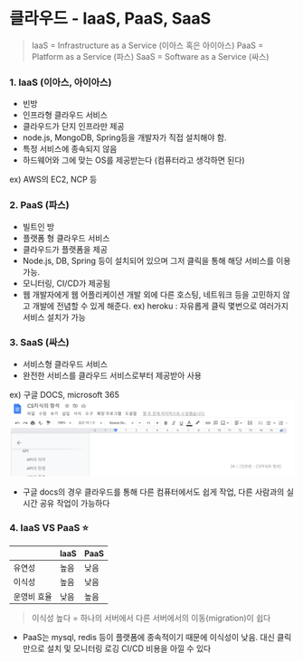 # 클라우드 - IaaS, PaaS, SaaS

> IaaS = Infrastructure as a Service (이아스 혹은 아이아스)
> PaaS = Platform as a Service (파스)
> SaaS = Software as a Service (싸스)

### 1. IaaS (이아스, 아이아스)

- 빈방
- 인프라형 클라우드 서비스
- 클라우드가 단지 인프라만 제공
- node.js, MongoDB, Spring등을 개발자가 직접 설치해야 함.
- 특정 서비스에 종속되지 않음
- 하드웨어와 그에 맞는 OS를 제공받는다 (컴퓨터라고 생각하면 된다)

ex) AWS의 EC2, NCP 등

### 2. PaaS (파스)

- 빌트인 방
- 플랫폼 형 클라우드 서비스
- 클라우드가 플랫폼을 제공
- Node.js, DB, Spring 등이 설치되어 있으며 그저 클릭을 통해 해당 서비스를 이용 가능.
- 모니터링, CI/CD가 제공됨
- 웹 개발자에게 웹 어플리케이션 개발 외에 다른 호스팅, 네트워크 등을 고민하지 않고 개발에 전념할 수 있게 해준다.
  ex) heroku : 자유롭게 클릭 몇번으로 여러가지 서비스 설치가 가능

### 3. SaaS (싸스)

- 서비스형 클라우드 서비스
- 완전한 서비스를 클라우드 서비스로부터 제공받아 사용

ex) 구글 DOCS, microsoft 365
![Alt text](image.png)

- 구글 docs의 경우 클라우드를 통해 다른 컴퓨터에서도 쉽게 작업, 다른 사람과의 실시간 공유 작업이 가능하다

### 4. IaaS VS PaaS ⭐

|             | IaaS | PaaS |
| ----------- | ---- | ---- |
| 유연성      | 높음 | 낮음 |
| 이식성      | 높음 | 낮음 |
| 운영비 효율 | 낮음 | 높음 |

> 이식성 높다 = 하나의 서버에서 다른 서버에서의 이동(migration)이 쉽다

- PaaS는 mysql, redis 등이 플랫폼에 종속적이기 때문에 이식성이 낮음. 대신 클릭만으로 설치 및 모니터링 로깅 CI/CD 비용을 아낄 수 있다
